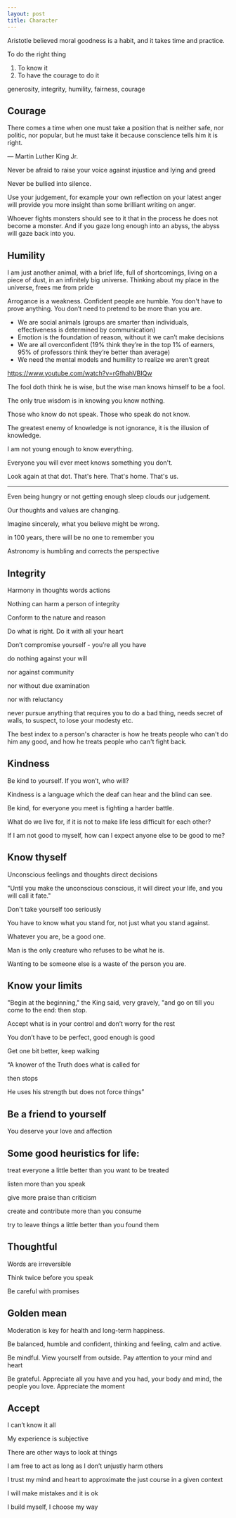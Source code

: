 ```yaml
---
layout: post
title: Character 
---
```




Aristotle believed moral goodness is a habit, and it takes time and practice. 

To do the right thing

1. To know it 
2. To have the courage to do it 

generosity, integrity, humility, fairness, courage 

## Courage 

There comes a time when one must take a position that is neither safe, nor politic, nor popular, but he must take it because conscience tells him it is right.

― Martin Luther King Jr.

Never be afraid to raise your voice against injustice and lying and greed

Never be bullied into silence. 

Use your judgement, for example your own reflection on your latest anger will provide you more insight than some brilliant writing on anger.  


Whoever fights monsters should see to it that in the process he does not become a monster. And if you gaze long enough into an abyss, the abyss will gaze back into you.




## Humility 

I am just another animal, with a brief life, full of shortcomings, living on a piece of dust, in an infinitely big universe. Thinking about my place in the universe, frees me from pride

Arrogance is a weakness. Confident people are humble. You don't have to prove anything.  You don’t need to pretend to be more than you are. 


* We are social animals (groups are smarter than individuals, effectiveness is determined by communication)
* Emotion is the foundation of reason, without it we can’t make decisions
* We are all overconfident (19% think they’re in the top 1% of earners, 95% of professors think they’re better than average)
* We need the mental models and humility to realize we aren’t great

https://www.youtube.com/watch?v=rGfhahVBIQw

The fool doth think he is wise, but the wise man knows himself to be a fool.

The only true wisdom is in knowing you know nothing.

Those who know do not speak. Those who speak do not know.

The greatest enemy of knowledge is not ignorance, it is the illusion of knowledge.

I am not young enough to know everything.

Everyone you will ever meet knows something you don't.

Look again at that dot. That's here. That's home. That's us.

---

Even being hungry or not getting enough sleep clouds our judgement. 

Our thoughts and values are changing. 

Imagine sincerely, what you believe might be wrong. 

in 100 years, there will be no one to remember you 

Astronomy is humbling and corrects the perspective

## Integrity 

Harmony in thoughts words actions 

Nothing can harm a person of integrity

Conform to the nature and reason 

Do what is right. Do it with all your heart

Don’t compromise yourself - you’re all you have 

do nothing against your will

nor against community

nor without due examination

nor with reluctancy 

never pursue anything that requires you to do a bad thing, needs secret of walls, to suspect, to lose your modesty etc. 

The best index to a person's character is how he treats people who can't do him any good, and how he treats people who can't fight back.


## Kindness

Be kind to yourself. If you won’t, who will?

Kindness is a language which the deaf can hear and the blind can see.

Be kind, for everyone you meet is fighting a harder battle.

What do we live for, if it is not to make life less difficult for each other?

If I am not good to myself, how can I expect anyone else to be good to me?


## Know thyself

Unconscious feelings and thoughts direct decisions 

"Until you make the unconscious conscious, it will direct your life, and you will call it fate."

Don't take yourself too seriously

You have to know what you stand for, not just what you stand against.

Whatever you are, be a good one.

Man is the only creature who refuses to be what he is.

Wanting to be someone else is a waste of the person you are.


## Know your limits

"Begin at the beginning," the King said, very gravely, "and go on till you come to the end: then stop.

Accept what is in your control and don’t worry for the rest 

You don’t have to be perfect, good enough is good 

Get one bit better, keep walking

“A knower of the Truth does what is called for

then stops

He uses his strength but does not force things”


## Be a friend to yourself

You deserve your love and affection


## Some good heuristics for life:

treat everyone a little better than you want to be treated

listen more than you speak

give more praise than criticism

create and contribute more than you consume

try to leave things a little better than you found them

## Thoughtful 

Words are irreversible

Think twice before you speak

Be careful with promises


## Golden mean

Moderation is key for health and long-term happiness.

Be balanced, humble and confident, thinking and feeling, calm and active. 

Be mindful. View yourself from outside. Pay attention to your mind and heart 

Be grateful. Appreciate all you have and you had, your body and mind, the people you love. Appreciate the moment

## Accept  

I can’t know it all

My experience is subjective 

There are other ways to look at things

I am free to act as long as I don’t unjustly harm others 

I trust my mind and heart to approximate the just course in a given context 

I will make mistakes and it is ok 

I build myself, I choose my way 

